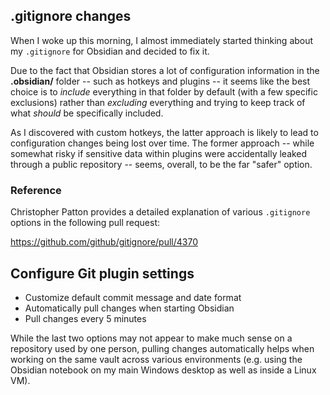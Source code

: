 ## .gitignore changes

When I woke up this morning, I almost immediately started thinking about my `.gitignore` for Obsidian and decided to fix it.

Due to the fact that Obsidian stores a lot of configuration information in the **.obsidian/** folder -- such as hotkeys and plugins -- it seems like the best choice is to *include* everything in that folder by default (with a few specific exclusions) rather than *excluding* everything and trying to keep track of what *should* be specifically included.

As I discovered with custom hotkeys, the latter approach is likely to lead to configuration changes being lost over time. The former approach -- while somewhat risky if sensitive data within plugins were accidentally leaked through a public repository -- seems, overall, to be the far "safer" option.
### Reference

Christopher Patton provides a detailed explanation of various `.gitignore` options in the following pull request:

https://github.com/github/gitignore/pull/4370

## Configure Git plugin settings

- Customize default commit message and date format
- Automatically pull changes when starting Obsidian
- Pull changes every 5 minutes

While the last two options may not appear to make much sense on a repository used by one person, pulling changes automatically helps when working on the same vault across various environments (e.g. using the Obsidian notebook on my main Windows desktop as well as inside a Linux VM).